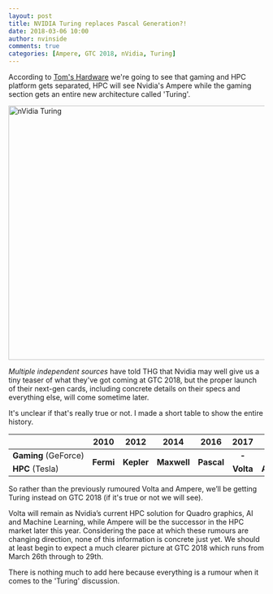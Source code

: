 ```yaml
---
layout: post
title: NVIDIA Turing replaces Pascal Generation?!
date: 2018-03-06 10:00
author: nvinside
comments: true
categories: [Ampere, GTC 2018, nVidia, Turing]
---
```

According to <a href="http://www.tomshardware.de/nvidia-turing-ampere-launch-delay,news-259127.html" target="_blank" rel="noopener">Tom's Hardware</a> we're going to see that gaming and HPC platform gets separated, HPC will see Nvidia's Ampere while the gaming section gets an entire new architecture called 'Turing'.

<img class=" size-full wp-image-3316 aligncenter" src="https://chefkochblog.files.wordpress.com/2018/03/nvidia-geforce-387-92.jpg" alt="nVidia Turing" width="700" height="500" />

<!--more-->

<em>Multiple independent sources</em> have told THG that Nvidia may well give us a tiny teaser of what they've got coming at GTC 2018, but the proper launch of their next-gen cards, including concrete details on their specs and everything else, will come sometime later.

It's unclear if that's really true or not. I made a short table to show the entire history.

<table class="center news w80">
<thead>
<tr>
<th class="center" width="13%"></th>
<th class="center" width="13%">2010</th>
<th class="center" width="13%">2012</th>
<th class="center" width="13%">2014</th>
<th class="center" width="15%">2016</th>
<th class="center" width="15%">2017</th>
<th class="center" width="15%">2018</th>
</tr>
</thead>
<tbody>
<tr class="cell2">
<td class="left"><strong>Gaming</strong> <span class="small">(GeForce)</span></td>
<td class="center" style="text-align:center;" rowspan="2"><span class="highlight-green"><strong>Fermi</strong></span></td>
<td class="center" style="text-align:center;" rowspan="2"><span class="highlight-green"><strong>Kepler</strong></span></td>
<td class="center" style="text-align:center;" rowspan="2"><span class="highlight-green"><strong>Maxwell</strong></span></td>
<td class="center" style="text-align:center;" rowspan="2"><span class="highlight-green"><strong>Pascal</strong></span></td>
<td class="center" style="text-align:center;"><strong>-</strong></td>
<td class="center" style="text-align:center;"><em><span class="highlight-green"><strong>Turing</strong></span></em></td>
</tr>
<tr>
<td class="left"><strong>HPC</strong> <span class="small">(Tesla)</span></td>
<td class="center" style="text-align:center;"><span class="highlight-green"><strong>Volta</strong></span></td>
<td class="center" style="text-align:center;"><span class="highlight-green"><strong>Ampere</strong></span></td>
</tr>
</tbody>
</table>

So rather than the previously rumoured Volta and Ampere, we’ll be getting Turing instead on GTC 2018 (if it's true or not we will see).

Volta will remain as Nvidia’s current HPC solution for Quadro graphics, AI and Machine Learning, while Ampere will be the successor in the HPC market later this year. Considering the pace at which these rumours are changing direction, none of this information is concrete just yet. We should at least begin to expect a much clearer picture at GTC 2018 which runs from March 26th through to 29th.

There is nothing much to add here because everything is a rumour when it comes to the 'Turing' discussion.

&nbsp;
